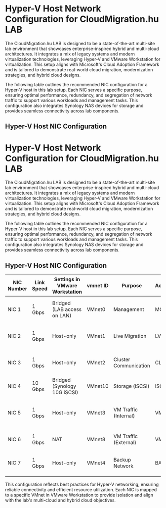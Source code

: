 # Hyper-V Host Network Configuration for CloudMigration.hu LAB

The CloudMigration.hu LAB is designed to be a state-of-the-art multi-site lab environment that showcases enterprise-inspired hybrid and multi-cloud architectures. It integrates a mix of legacy systems and modern virtualization technologies, leveraging Hyper-V and VMware Workstation for virtualization. This setup aligns with Microsoft's Cloud Adoption Framework and is tailored to demonstrate real-world cloud migration, modernization strategies, and hybrid cloud designs.

The following table outlines the recommended NIC configuration for a Hyper-V host in this lab setup. Each NIC serves a specific purpose, ensuring optimal performance, redundancy, and segregation of network traffic to support various workloads and management tasks. This configuration also integrates Synology NAS devices for storage and provides seamless connectivity across lab components.

## Hyper-V Host NIC Configuration

# Hyper-V Host Network Configuration for CloudMigration.hu LAB

The CloudMigration.hu LAB is designed to be a state-of-the-art multi-site lab environment that showcases enterprise-inspired hybrid and multi-cloud architectures. It integrates a mix of legacy systems and modern virtualization technologies, leveraging Hyper-V and VMware Workstation for virtualization. This setup aligns with Microsoft's Cloud Adoption Framework and is tailored to demonstrate real-world cloud migration, modernization strategies, and hybrid cloud designs.

The following table outlines the recommended NIC configuration for a Hyper-V host in this lab setup. Each NIC serves a specific purpose, ensuring optimal performance, redundancy, and segregation of network traffic to support various workloads and management tasks. This configuration also integrates Synology NAS devices for storage and provides seamless connectivity across lab components.

## Hyper-V Host NIC Configuration

| NIC Number | Link Speed | Settings in VMware Workstation | vmnet ID | Purpose               | Acronym | Description                                           | IP Range         | VLAN |
|------------|------------|--------------------------------|----------|-----------------------|---------|-----------------------------------------------------|------------------|------|
| NIC 1      | 1 Gbps     | Bridged (LAB access on LAN)   | VMnet0   | Management            | MGMNT   | Used for host management and Hyper-V administration | 172.22.22.0/24   | n/a  |
| NIC 2      | 1 Gbps     | Host-only                     | VMnet1   | Live Migration        | LVMIG   | Dedicated for VM live migration between hosts       | 192.168.1.0/24   | n/a  |
| NIC 3      | 1 Gbps     | Host-only                     | VMnet2   | Cluster Communication | CLNET   | Private cluster network for heartbeats and traffic  | 192.168.2.0/24   | n/a  |
| NIC 4      | 10 Gbps    | Bridged (Synology 10G iSCSI)  | VMnet10  | Storage (iSCSI)       | ISCSI   | iSCSI traffic for shared storage access             | 192.168.22.0/24  | n/a  |
| NIC 5      | 1 Gbps     | Host-only                     | VMnet3   | VM Traffic (Internal) | VMINT   | Internal VM communication without external access   | 192.168.3.0/24   | n/a  |
| NIC 6      | 1 Gbps     | NAT                           | VMnet8   | VM Traffic (External) | VMEXT   | Provides internet access to VMs                    | 192.168.0.0/24   | n/a  |
| NIC 7      | 1 Gbps     | Host-only                     | VMnet4   | Backup Network        | BACKP   | Dedicated network for backup operations            | 192.168.4.0/24   | n/a  |

This configuration reflects best practices for Hyper-V networking, ensuring reliable connectivity and efficient resource utilization. Each NIC is mapped to a specific VMnet in VMware Workstation to provide isolation and align with the lab's multi-cloud and hybrid cloud objectives.
